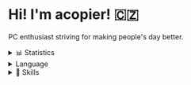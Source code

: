 # Hi! I'm acopier! 🇨🇿

PC enthusiast striving for making people's day better.

<details>
    <summary>📊 Statistics</summary>
    
<table>
    <tr>
        <td>
            <img align="center" height=200 src="https://github-readme-stats.vercel.app/api?username=acopier&show_icons=true&theme=gruvbox" />
        </td>
        <td>
            <img align="center" height=200 src="https://github-profile-trophy.vercel.app/?username=acopier&theme=gruvbox&no-bg=true&row=2&column=4" />
        </td>
    </tr>
    <tr>
        <td>
            <img align="center" height=200 src="https://github-readme-streak-stats.herokuapp.com/?user=acopier&theme=gruvbox" />
        </td>
        <td>
            <img align="center" height=200 src="https://github-readme-stats.vercel.app/api/top-langs/?username=acopier&layout=compact&theme=gruvbox&langs_count=8&card_width=320" />
        </td>
    </tr>
</table>
</details>

<details>
    <summary>Language</summary>
    | Language | Proficiency     |
    | -------- | --------------- |
    | Czech    | native speaker  |
    | English  | C1              |
</details>

<details>
    <summary>🥷 Skills</summary>
</details>
<!---
acopier/acopier is a ✨ special ✨ repository because its `README.md` (this file) appears on your GitHub profile.
You can click the Preview link to take a look at your changes.
--->
